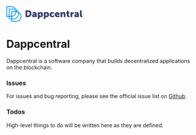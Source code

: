 <img src="Dappcentral_Logo.png" width="200">

# Dappcentral

Dappcentral is a software company that builds decentralized applications on the blockchain.

### Issues

For issues and bug reporting, please see the official issue list on [Github](https://github.com/Dappcentral/dappcentral/issues).

### Todos

High-level things to do will be written here as they are defined.
